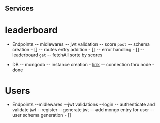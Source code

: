 ## Services

# leaderboard

- Endpoints
  -- midlewares
  -- jwt validation
  -- score `post`
  -- schema creation - []
  -- routes entry addition - []
  -- error handling - []
  -- leaderboard `get`
  -- fetchAll sorte by scores

- DB
  -- mongodb
  -- instance creation - [link]()
  -- connection thru node - done

# Users

- Endpoints
  --midlewares
  --jwt validations
  --login
  -- authenticate and validate jwt
  --register
  --generate jwt
  -- add mongo entry for user
  -- user schema generation - []
